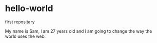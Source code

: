# hello-world
first repositary


My name is Sam, I am 27 years old and i am going to change the way the world uses the web.
